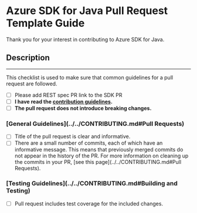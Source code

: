<!-- DO NOT DELETE THIS TEMPLATE -->
# Azure SDK for Java Pull Request Template Guide

Thank you for your interest in contributing to Azure SDK for Java.

## Description
<!--
Please add an informative description that covers that changes made by the pull request.

If you are regenerating your SDK based off of a new swagger spec, please add the link to the corresponding swagger spec pull request that has been merged in the azure-rest-api-specs repository
-->

---

This checklist is used to make sure that common guidelines for a pull request are followed.
- [ ] Please add REST spec PR link to the SDK PR
- [ ] **I have read the [contribution guidelines](../../CONTRIBUTING.md).**
- [ ] **The pull request does not introduce breaking changes.**

### [General Guidelines](../../CONTRIBUTING.md#Pull Requests)
- [ ] Title of the pull request is clear and informative.
- [ ] There are a small number of commits, each of which have an informative message. This means that previously merged commits do not appear in the history of the PR. For more information on cleaning up the commits in your PR, [see this page](../../CONTRIBUTING.md#Pull Requests).

### [Testing Guidelines](../../CONTRIBUTING.md#Building and Testing)
- [ ] Pull request includes test coverage for the included changes.
